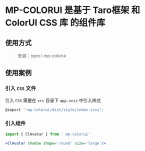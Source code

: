 # MP-COLORUI 是基于 Taro框架 和 ColorUI CSS 库 的组件库

## 使用方式

> 安装：npm i mp-colorui

## 使用案例

### 引入 `CSS` 文件

引入 `CSS` 需要在 `src` 目录下 `app.scss` 中引入样式

```js
@import "~mp-colorui/dist/style/index.scss";
```

### 引入组件

```jsx
import { ClAvatar } from ' mp-colorui'

<ClAvatar shadow shape='round' size='large'/>
```

